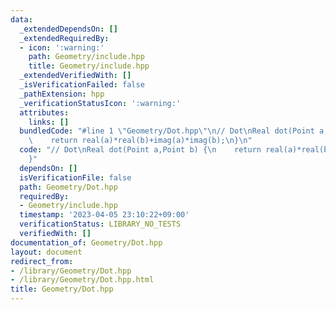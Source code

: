 ```yaml
---
data:
  _extendedDependsOn: []
  _extendedRequiredBy:
  - icon: ':warning:'
    path: Geometry/include.hpp
    title: Geometry/include.hpp
  _extendedVerifiedWith: []
  _isVerificationFailed: false
  _pathExtension: hpp
  _verificationStatusIcon: ':warning:'
  attributes:
    links: []
  bundledCode: "#line 1 \"Geometry/Dot.hpp\"\n// Dot\nReal dot(Point a,Point b) {\n\
    \    return real(a)*real(b)+imag(a)*imag(b);\n}\n"
  code: "// Dot\nReal dot(Point a,Point b) {\n    return real(a)*real(b)+imag(a)*imag(b);\n\
    }"
  dependsOn: []
  isVerificationFile: false
  path: Geometry/Dot.hpp
  requiredBy:
  - Geometry/include.hpp
  timestamp: '2023-04-05 23:10:22+09:00'
  verificationStatus: LIBRARY_NO_TESTS
  verifiedWith: []
documentation_of: Geometry/Dot.hpp
layout: document
redirect_from:
- /library/Geometry/Dot.hpp
- /library/Geometry/Dot.hpp.html
title: Geometry/Dot.hpp
---
```

